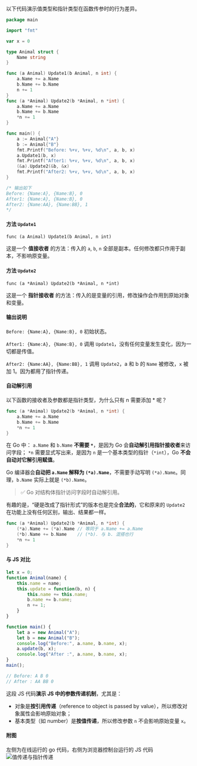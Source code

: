以下代码演示值类型和指针类型在函数传参时的行为差异。

```go
package main

import "fmt"

var x = 0

type Animal struct {
	Name string
}

func (a Animal) Update1(b Animal, n int) {
	a.Name += a.Name
	b.Name += b.Name
	n += 1
}
func (a *Animal) Update2(b *Animal, n *int) {
	a.Name += a.Name
	b.Name += b.Name
	*n += 1
}

func main() {
	a := Animal{"A"}
	b := Animal{"B"}
	fmt.Printf("Before: %+v, %+v, %d\n", a, b, x)
	a.Update1(b, x)
	fmt.Printf("After1: %+v, %+v, %d\n", a, b, x)
	(&a).Update2(&b, &x)
	fmt.Printf("After2: %+v, %+v, %d\n", a, b, x)
}

/* 输出如下
Before: {Name:A}, {Name:B}, 0
After1: {Name:A}, {Name:B}, 0
After2: {Name:AA}, {Name:BB}, 1
*/
```

#### 方法 `Update1`

`func (a Animal) Update1(b Animal, n int)`

这是一个 **值接收者** 的方法：传入的 `a`, `b`, `n` 全部是副本。任何修改都只作用于副本，不影响原变量。

#### 方法 `Update2`

`func (a *Animal) Update2(b *Animal, n *int)`

这是一个 **指针接收者** 的方法：传入的是变量的引用，修改操作会作用到原始对象和变量。

#### 输出说明

`Before: {Name:A}, {Name:B}, 0`
初始状态。

`After1: {Name:A}, {Name:B}, 0`
调用 `Update1`，没有任何变量发生变化，因为一切都是传值。

`After2: {Name:AA}, {Name:BB}, 1`
调用 `Update2`，a 和 b 的 `Name` 被修改，`x` 被加 1。因为都用了指针传递。

#### 自动解引用

以下函数的接收者及参数都是指针类型，为什么只有 n 需要添加 \* 呢？

```go
func (a *Animal) Update2(b *Animal, n *int) {
	a.Name += a.Name
	b.Name += b.Name
	*n += 1
}
```

在 Go 中：
`a.Name` 和 `b.Name` **不需要 `*`**，是因为 Go 会**自动解引用指针接收者**来访问字段；
`*n` 需要显式写出来，是因为 `n` 是一个基本类型的指针（`*int`），Go **不会自动对它解引用赋值**。

Go 编译器会**自动把 `a.Name` 解释为 `(*a).Name`**，不需要手动写明 `(*a).Name`。同理，`b.Name` 实际上就是 `(*b).Name`。

> ✅ Go 对结构体指针访问字段时自动解引用。

有趣的是，“硬是改成了指针形式”的版本也是完全**合法的**，它和原来的 `Update2` 在功能上没有任何区别，输出、结果都一样。

```go
func (a *Animal) Update2(b *Animal, n *int) {
	(*a).Name += (*a).Name // 等同于 a.Name += a.Name
	(*b).Name += b.Name    // (*b). 与 b. 混搭也行
	*n += 1
}
```

#### 与 JS 对比

```js
let x = 0;
function Animal(name) {
	this.name = name;
	this.update = function(b, n) {
		this.name += this.name;
		b.name += b.name;
		n += 1;
	}
}

function main() {
	let a = new Animal("A");
	let b = new Animal("B");
	console.log("Before:", a.name, b.name, x);
	a.update(b, x);
	console.log("After :", a.name, b.name, x);
}
main();

// Before: A B 0
// After : AA BB 0
```

这段 JS 代码**演示 JS 中的参数传递机制**，尤其是：

- 对象是**按引用传递**（reference to object is passed by value），所以修改对象属性会影响原始对象；
- 基本类型（如 number）是**按值传递**，所以修改参数 `n` 不会影响原始变量 `x`。

#### 附图

左侧为在线运行的 go 代码，右侧为浏览器控制台运行的 JS 代码
![值传递与指针传递](https://lib.zhaiduting.work.gd/uPic/%E5%80%BC%E4%BC%A0%E9%80%92%E4%B8%8E%E6%8C%87%E9%92%88%E4%BC%A0%E9%80%92.png)
